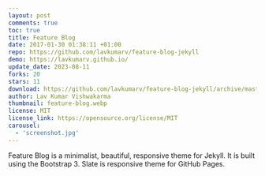 ```yaml
---
layout: post
comments: true
toc: true
title: Feature Blog
date: 2017-01-30 01:38:11 +01:00
repo: https://github.com/lavkumarv/feature-blog-jekyll
demo: https://lavkumarv.github.io/
update_date: 2023-08-11
forks: 20
stars: 11
download: https://github.com/lavkumarv/feature-blog-jekyll/archive/master.zip
author: Lav Kumar Vishwakarma
thumbnail: feature-blog.webp
license: MIT
license_link: https://opensource.org/license/MIT
carousel:
  - 'screenshot.jpg'
---
```


Feature Blog is a minimalist, beautiful, responsive theme for Jekyll.
It is built using the Bootstrap 3. Slate is responsive theme for GitHub Pages.
